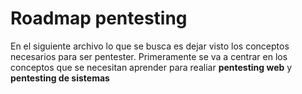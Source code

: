 # Roadmap pentesting
En el siguiente archivo lo que se busca es dejar visto los conceptos necesarios para ser pentester.
Primeramente se va a centrar en los conceptos que se necesitan aprender para realiar **pentesting web** y **pentesting de sistemas**
